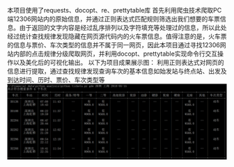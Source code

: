本项目使用了requests、docopt、re、prettytable库
首先利用爬虫技术爬取PC端12306网站内的原始信息，并通过正则表达式匹配规则筛选出我们想要的车票信息。由于返回的文字内容是经过乱序排列以及字符填充等处理过的信息，所以此处经过统计查找规律发现隐藏在网页源代码内的火车票信息。值得注意的是，火车票的信息与票价、车次类型的信息并不属于同一网页，因此本项目通过寻找12306网站内部的点击规律分级爬取网页，并利用docopt、prettytable实现命令行交互操作以及美化后的可视化输出。
以下为项目成果展示图：
利用正则表达式对网页的信息进行提取，通过查找规律发现查询车次的基本信息如始发站与终点站、出发及到达时间、历时、票价、车次类型等
![lalala](https://github.com/MrhistWhite/python-12306-/blob/master/12306.png)
